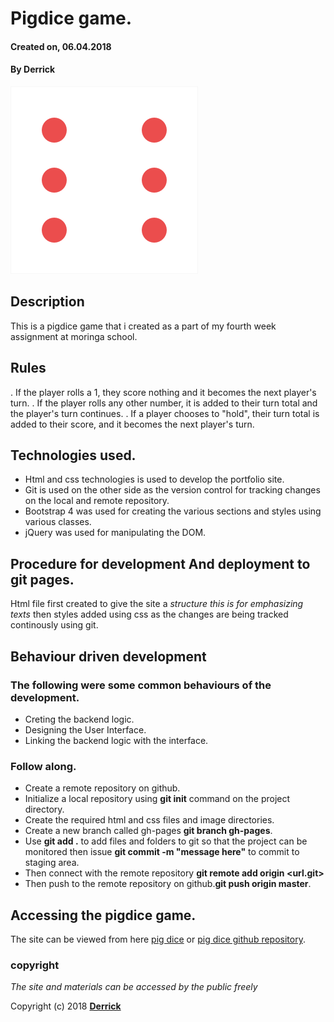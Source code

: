 # Pigdice game.
#### Created on, 06.04.2018
#### By **Derrick**
![pigdice img](img/dice-6.png)

## Description
This is a pigdice game that i created as a part of my fourth week assignment at moringa school.

## Rules
. If the player rolls a 1, they score nothing and it becomes the next player's turn.
. If the player rolls any other number, it is added to their turn total and the player's turn continues.
. If a player chooses to "hold", their turn total is added to their score, and it becomes the next player's turn.

## Technologies used.
* Html and css technologies is used to develop the portfolio site.
* Git is used on the other side as the version control for tracking changes on the local and remote repository.
* Bootstrap 4 was used for creating the various sections and styles using various classes.
* jQuery was used for manipulating the DOM.

## Procedure for development And deployment to git pages.
Html file first created to give the site a *structure this is for emphasizing texts* then styles added using css as the changes are being tracked continously using git.

## Behaviour driven development
### The following were some common behaviours of the development.
* Creting the backend logic.
* Designing the User Interface.
* Linking the backend logic with the interface.

### Follow along.

* Create a remote repository on github.
* Initialize a local repository using **git init** command on the project directory.
* Create the required html and css files and image directories.
* Create a new branch called gh-pages **git branch gh-pages**.
* Use **git add .** to add files and folders to git so that the project can be monitored then issue **git commit -m "message here"** to commit to staging area.
* Then connect with the remote repository **git remote add origin <url.git>**
* Then push to the remote repository on github.**git push origin master**.

## Accessing the pigdice game.
The site can be viewed from here [pig dice](https://muriithiderro.github.io/pigdice/) or [pig dice github repository](https://github.com/muriithiderro/pigdice).

### copyright
*The site and materials can be accessed by the public freely*

Copyright (c) 2018 **[Derrick](https://github.com/muriithiderro)**